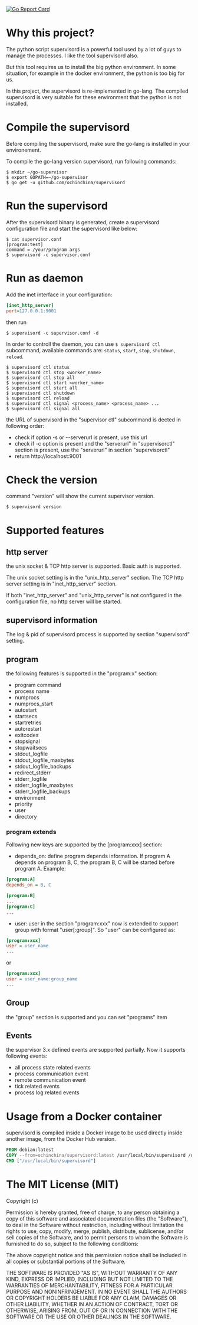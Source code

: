 [![Go Report Card](https://goreportcard.com/badge/github.com/ochinchina/supervisord)](https://goreportcard.com/report/github.com/ochinchina/supervisord)

# Why this project?

The python script supervisord is a powerful tool used by a lot of guys to manage the processes. I like the tool supervisord also.

But this tool requires us to install the big python environment. In some situation, for example in the docker environment, the python is too big for us.

In this project, the supervisord is re-implemented in go-lang. The compiled supervisord is very suitable for these environment that the python is not installed.

# Compile the supervisord

Before compiling the supervisord, make sure the go-lang is installed in your environement.

To compile the go-lang version supervisord, run following commands:

```shell
$ mkdir ~/go-supervisor
$ export GOPATH=~/go-supervisor
$ go get -u github.com/ochinchina/supervisord
```

# Run the supervisord

After the supervisord binary is generated, create a supervisord configuration file and start the supervisord like below:

```shell
$ cat supervisor.conf
[program:test]
command = /your/program args
$ supervisord -c supervisor.conf
```
# Run as daemon
Add the inet interface in your configuration:
```ini
[inet_http_server]
port=127.0.0.1:9001
```
then run
```shell
$ supervisord -c supervisor.conf -d
```
In order to controll the daemon, you can use `$ supervisord ctl` subcommand, available commands are: `status`, `start`, `stop`, `shutdown`, `reload`.

```shell
$ supervisord ctl status
$ supervisord ctl stop <worker_name>
$ supervisord ctl stop all
$ supervisord ctl start <worker_name>
$ supervisord ctl start all
$ supervisord ctl shutdown
$ supervisord ctl reload
$ supervisord ctl signal <process_name> <process_name> ...
$ supervisord ctl signal all
```

the URL of supervisord in the "supervisor ctl" subcommand is dected in following order:

- check if option -s or --serverurl is present, use this url
- check if -c option is present and the "serverurl" in "supervisorctl" section is present, use the "serverurl" in section "supervisorctl"
- return http://localhost:9001

# Check the version

command "version" will show the current supervisor version.

```shell
$ supervisord version
```

# Supported features

## http server

the unix socket & TCP http server is supported. Basic auth is supported.

The unix socket setting is in the "unix_http_server" section.
The TCP http server setting is in "inet_http_server" section.

If both "inet_http_server" and "unix_http_server" is not configured in the configuration file, no http server will be started.

## supervisord information

The log & pid of supervisord process is supported by section "supervisord" setting.

## program

the following features is supported in the "program:x" section:

- program command
- process name
- numprocs
- numprocs_start
- autostart
- startsecs
- startretries
- autorestart
- exitcodes
- stopsignal
- stopwaitsecs
- stdout_logfile
- stdout_logfile_maxbytes
- stdout_logfile_backups
- redirect_stderr
- stderr_logfile
- stderr_logfile_maxbytes
- stderr_logfile_backups
- environment
- priority
- user
- directory

### program extends

Following new keys are supported by the [program:xxx] section:

- depends_on: define program depends information. If program A depends on program B, C, the program B, C will be started before program A. Example:

```ini
[program:A]
depends_on = B, C

[program:B]
...
[program:C]
...
```

- user: user in the section "program:xxx" now is extended to support group with format "user[:group]". So "user" can be configured as:

```ini
[program:xxx]
user = user_name
...
```
or
```ini
[program:xxx]
user = user_name:group_name
...
```
## Group
the "group" section is supported and you can set "programs" item

## Events

the supervisor 3.x defined events are supported partially. Now it supports following events:

- all process state related events
- process communication event
- remote communication event
- tick related events
- process log related events

# Usage from a Docker container

supervisord is compiled inside a Docker image to be used directly inside another image, from the Docker Hub version.

```Dockerfile
FROM debian:latest
COPY --from=ochinchina/supervisord:latest /usr/local/bin/supervisord /usr/local/bin/supervisord
CMD ["/usr/local/bin/supervisord"]
```

# The MIT License (MIT)

Copyright (c) <year> <copyright holders>

Permission is hereby granted, free of charge, to any person obtaining a copy of this software and associated documentation files (the "Software"), to deal in the Software without restriction, including without limitation the rights to use, copy, modify, merge, publish, distribute, sublicense, and/or sell copies of the Software, and to permit persons to whom the Software is furnished to do so, subject to the following conditions:

The above copyright notice and this permission notice shall be included in all copies or substantial portions of the Software.

THE SOFTWARE IS PROVIDED "AS IS", WITHOUT WARRANTY OF ANY KIND, EXPRESS OR IMPLIED, INCLUDING BUT NOT LIMITED TO THE WARRANTIES OF MERCHANTABILITY, FITNESS FOR A PARTICULAR PURPOSE AND NONINFRINGEMENT. IN NO EVENT SHALL THE AUTHORS OR COPYRIGHT HOLDERS BE LIABLE FOR ANY CLAIM, DAMAGES OR OTHER LIABILITY, WHETHER IN AN ACTION OF CONTRACT, TORT OR OTHERWISE, ARISING FROM, OUT OF OR IN CONNECTION WITH THE SOFTWARE OR THE USE OR OTHER DEALINGS IN THE SOFTWARE.

